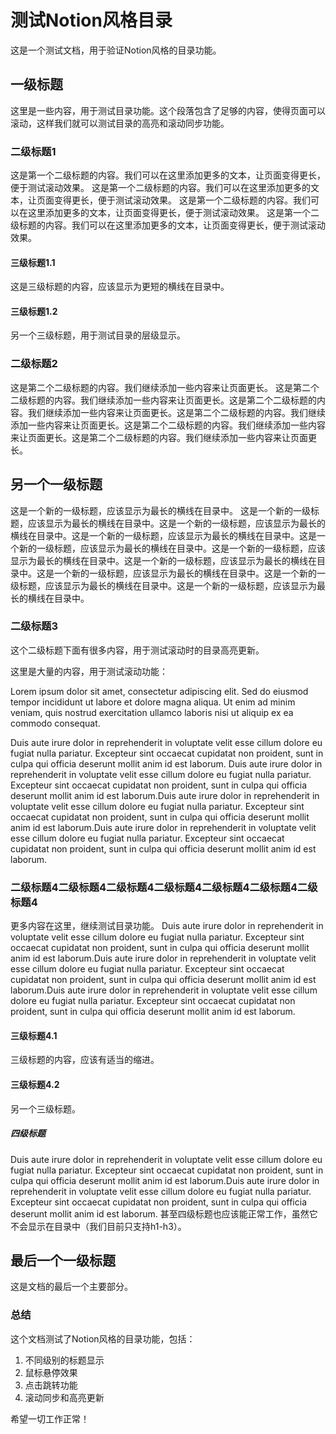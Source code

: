 # 测试Notion风格目录

这是一个测试文档，用于验证Notion风格的目录功能。

## 一级标题

这里是一些内容，用于测试目录功能。这个段落包含了足够的内容，使得页面可以滚动，这样我们就可以测试目录的高亮和滚动同步功能。

### 二级标题1

这是第一个二级标题的内容。我们可以在这里添加更多的文本，让页面变得更长，便于测试滚动效果。
这是第一个二级标题的内容。我们可以在这里添加更多的文本，让页面变得更长，便于测试滚动效果。
这是第一个二级标题的内容。我们可以在这里添加更多的文本，让页面变得更长，便于测试滚动效果。
这是第一个二级标题的内容。我们可以在这里添加更多的文本，让页面变得更长，便于测试滚动效果。

#### 三级标题1.1

这是三级标题的内容，应该显示为更短的横线在目录中。

#### 三级标题1.2

另一个三级标题，用于测试目录的层级显示。

### 二级标题2

这是第二个二级标题的内容。我们继续添加一些内容来让页面更长。
这是第二个二级标题的内容。我们继续添加一些内容来让页面更长。这是第二个二级标题的内容。我们继续添加一些内容来让页面更长。这是第二个二级标题的内容。我们继续添加一些内容来让页面更长。这是第二个二级标题的内容。我们继续添加一些内容来让页面更长。这是第二个二级标题的内容。我们继续添加一些内容来让页面更长。
## 另一个一级标题

这是一个新的一级标题，应该显示为最长的横线在目录中。
这是一个新的一级标题，应该显示为最长的横线在目录中。这是一个新的一级标题，应该显示为最长的横线在目录中。这是一个新的一级标题，应该显示为最长的横线在目录中。这是一个新的一级标题，应该显示为最长的横线在目录中。这是一个新的一级标题，应该显示为最长的横线在目录中。这是一个新的一级标题，应该显示为最长的横线在目录中。这是一个新的一级标题，应该显示为最长的横线在目录中。这是一个新的一级标题，应该显示为最长的横线在目录中。这是一个新的一级标题，应该显示为最长的横线在目录中。
### 二级标题3

这个二级标题下面有很多内容，用于测试滚动时的目录高亮更新。

这里是大量的内容，用于测试滚动功能：

Lorem ipsum dolor sit amet, consectetur adipiscing elit. Sed do eiusmod tempor incididunt ut labore et dolore magna aliqua. Ut enim ad minim veniam, quis nostrud exercitation ullamco laboris nisi ut aliquip ex ea commodo consequat.

Duis aute irure dolor in reprehenderit in voluptate velit esse cillum dolore eu fugiat nulla pariatur. Excepteur sint occaecat cupidatat non proident, sunt in culpa qui officia deserunt mollit anim id est laborum.
Duis aute irure dolor in reprehenderit in voluptate velit esse cillum dolore eu fugiat nulla pariatur. Excepteur sint occaecat cupidatat non proident, sunt in culpa qui officia deserunt mollit anim id est laborum.Duis aute irure dolor in reprehenderit in voluptate velit esse cillum dolore eu fugiat nulla pariatur. Excepteur sint occaecat cupidatat non proident, sunt in culpa qui officia deserunt mollit anim id est laborum.Duis aute irure dolor in reprehenderit in voluptate velit esse cillum dolore eu fugiat nulla pariatur. Excepteur sint occaecat cupidatat non proident, sunt in culpa qui officia deserunt mollit anim id est laborum.
### 二级标题4二级标题4二级标题4二级标题4二级标题4二级标题4二级标题4

更多内容在这里，继续测试目录功能。
Duis aute irure dolor in reprehenderit in voluptate velit esse cillum dolore eu fugiat nulla pariatur. Excepteur sint occaecat cupidatat non proident, sunt in culpa qui officia deserunt mollit anim id est laborum.Duis aute irure dolor in reprehenderit in voluptate velit esse cillum dolore eu fugiat nulla pariatur. Excepteur sint occaecat cupidatat non proident, sunt in culpa qui officia deserunt mollit anim id est laborum.Duis aute irure dolor in reprehenderit in voluptate velit esse cillum dolore eu fugiat nulla pariatur. Excepteur sint occaecat cupidatat non proident, sunt in culpa qui officia deserunt mollit anim id est laborum.
#### 三级标题4.1

三级标题的内容，应该有适当的缩进。

#### 三级标题4.2

另一个三级标题。

##### 四级标题
Duis aute irure dolor in reprehenderit in voluptate velit esse cillum dolore eu fugiat nulla pariatur. Excepteur sint occaecat cupidatat non proident, sunt in culpa qui officia deserunt mollit anim id est laborum.Duis aute irure dolor in reprehenderit in voluptate velit esse cillum dolore eu fugiat nulla pariatur. Excepteur sint occaecat cupidatat non proident, sunt in culpa qui officia deserunt mollit anim id est laborum.
甚至四级标题也应该能正常工作，虽然它不会显示在目录中（我们目前只支持h1-h3）。

## 最后一个一级标题

这是文档的最后一个主要部分。

### 总结

这个文档测试了Notion风格的目录功能，包括：

1. 不同级别的标题显示
2. 鼠标悬停效果
3. 点击跳转功能
4. 滚动同步和高亮更新

希望一切工作正常！
